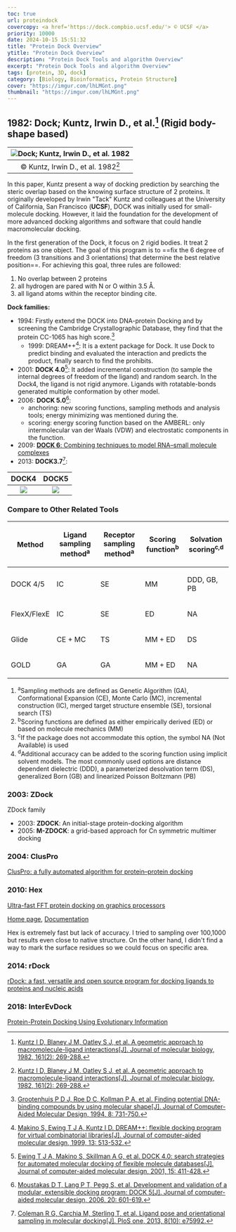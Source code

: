 ```yaml
---
toc: true
url: proteindock
covercopy: <a href='https://dock.compbio.ucsf.edu/'> © UCSF </a>
priority: 10000
date: 2024-10-15 15:51:32
title: "Protein Dock Overview"
ytitle: "Protein Dock Overview"
description: "Protein Dock Tools and algorithm Overview"
excerpt: "Protein Dock Tools and algorithm Overview"
tags: [protein, 3D, dock]
category: [Biology, Bioinformatics, Protein Structure]
cover: "https://imgur.com/lhLMGnt.png"
thumbnail: "https://imgur.com/lhLMGnt.png"
---
```



## 1982: Dock; Kuntz, Irwin D., et al.[^dock] (Rigid body-shape based)

|![Dock; Kuntz, Irwin D., et al. 1982](https://imgur.com/lsob6Ob.png)|
|:-:|
|© Kuntz, Irwin D., et al. 1982[^dock]|


In this paper, Kuntz present a way of docking prediction by searching the steric overlap based on the knowing surface structure of 2 proteins. It originally developed by Irwin "Tack" Kuntz and colleagues at the University of California, San Francisco (**UCSF**), DOCK was initially used for small-molecule docking. However, it laid the foundation for the development of more advanced docking algorithms and software that could handle macromolecular docking.

In the first generation of the Dock, it focus on 2 rigid bodies. It treat 2 proteins as one object. The goal of this program is to ==fix the 6 degree of freedom (3 transitions and 3 orientations) that determine the best relative position==. For achieving this goal, three rules are followed:
1. No overlap between 2 proteins
2. all hydrogen are pared with N or O within 3.5 Å. 
3. all ligand atoms within the receptor binding cite.



**Dock families:**
- 1994: Firstly extend the DOCK into DNA-protein Docking and by screening the Cambridge Crystallographic Database, they find that the protein CC-1065 has high score.[^dock_dna]
    - 1999: DREAM++[^dream++]: It is a extent package for Dock. It use Dock to predict binding and evaluated the interaction and predicts the product, finally search to find the prohibits.
- 2001: **DOCK 4.0**[^dock4]: It added incremental construction (to sample the internal degrees of freedom of the ligand) and random search. In the Dock4, the ligand is not rigid anymore. Ligands with rotatable-bonds generated multiple conformation by other model. 
- 2006: **DOCK 5.0**[^dock5]:
    - anchoring: new scoring functions, sampling methods and analysis tools; energy minimizing was mentioned during the.
    - scoring: energy scoring function based on the AMBERL: only intermolecular van der Waals (VDW) and electrostatic components in the function. 
- 2009: [**DOCK 6**: Combining techniques to model RNA–small molecule complexes](https://rnajournal.cshlp.org/content/15/6/1219.short)
- 2013: **DOCK3.7**[^dock3]:


[^dock]: [Kuntz I D, Blaney J M, Oatley S J, et al. A geometric approach to macromolecule-ligand interactions[J]. Journal of molecular biology, 1982, 161(2): 269-288.](https://www.sciencedirect.com/science/article/pii/002228368290153X)
[^dock_dna]: [Grootenhuis P D J, Roe D C, Kollman P A, et al. Finding potential DNA-binding compounds by using molecular shape[J]. Journal of Computer-Aided Molecular Design, 1994, 8: 731-750.](https://link.springer.com/article/10.1007/BF00124018)
[^dream++]: [Makino S, Ewing T J A, Kuntz I D. DREAM++: flexible docking program for virtual combinatorial libraries[J]. Journal of computer-aided molecular design, 1999, 13: 513-532.](https://link.springer.com/article/10.1023/A:1008066310669)
[^dock4]: [Ewing T J A, Makino S, Skillman A G, et al. DOCK 4.0: search strategies for automated molecular docking of flexible molecule databases[J]. Journal of computer-aided molecular design, 2001, 15: 411-428.](https://link.springer.com/article/10.1023/a:1011115820450)
[^dock5]: [Moustakas D T, Lang P T, Pegg S, et al. Development and validation of a modular, extensible docking program: DOCK 5[J]. Journal of computer-aided molecular design, 2006, 20: 601-619.](https://link.springer.com/article/10.1007/s10822-006-9060-4)
[^dock3]: [Coleman R G, Carchia M, Sterling T, et al. Ligand pose and orientational sampling in molecular docking[J]. PloS one, 2013, 8(10): e75992.](https://journals.plos.org/plosone/article?id=10.1371/journal.pone.0075992)

|DOCK4|DOCK5|
|:-:|:-:|
|![](https://imgur.com/SJJfgKt.png)|![](https://media.springernature.com/full/springer-static/image/art%3A10.1007%2Fs10822-006-9060-4/MediaObjects/10822_2006_9060_Fig1_HTML.gif)|


### Compare to Other Related Tools

<div class="c-article-table-container"><div class="c-article-table-border c-table-scroll-wrapper"><div class="c-table-scroll-wrapper__content c-table-scroll-wrapper__fade--transparent" data-component-scroll-wrapper=""><table class="data last-table"><thead class="c-article-table-head"><tr><th class="u-text-left "><p>Method</p></th><th class="u-text-left "><p>Ligand sampling method<sup>a</sup>
                                          </p></th><th class="u-text-left "><p>Receptor sampling method<sup>a</sup>
                                          </p></th><th class="u-text-left "><p>Scoring function<sup>b</sup>
                                          </p></th><th class="u-text-left "><p>Solvation scoring<sup>c,d</sup>
                                          </p></th></tr></thead><tbody><tr><td class="u-text-left "><p>DOCK 4/5 </p></td><td class="u-text-left "><p>IC</p></td><td class="u-text-left "><p>SE</p></td><td class="u-text-left "><p>MM</p></td><td class="u-text-left "><p>DDD, GB, PB</p></td></tr><tr><td class="u-text-left "><p>FlexX/FlexE </p></td><td class="u-text-left "><p>IC</p></td><td class="u-text-left "><p>SE</p></td><td class="u-text-left "><p>ED</p></td><td class="u-text-left "><p>NA</p></td></tr><tr><td class="u-text-left "><p>Glide</p></td><td class="u-text-left "><p>CE&nbsp;+&nbsp;MC</p></td><td class="u-text-left "><p>TS</p></td><td class="u-text-left "><p>MM&nbsp;+&nbsp;ED</p></td><td class="u-text-left "><p>DS</p></td></tr><tr><td class="u-text-left "><p>GOLD </p></td><td class="u-text-left "><p>GA</p></td><td class="u-text-left "><p>GA</p></td><td class="u-text-left "><p>MM&nbsp;+&nbsp;ED</p></td><td class="u-text-left "><p>NA</p></td></tr></tbody></table></div></div><div class="c-article-table-footer"><ol>
                      <li>
                                    <sup>a</sup>Sampling methods are defined as Genetic Algorithm (GA), Conformational Expansion (CE), Monte Carlo (MC), incremental construction (IC), merged target structure ensemble (SE), torsional search (TS)</li>
                      <li>
                                    <sup>b</sup>Scoring functions are defined as either empirically derived (ED) or based on molecule mechanics (MM)</li>
                      <li>
                                    <sup>c</sup>If the package does not accommodate this option, the symbol NA (Not Available) is used</li>
                      <li>
                                    <sup>d</sup>Additional accuracy can be added to the scoring function using implicit solvent models. The most commonly used options are distance dependent dielectric (DDD), a parameterized desolvation term (DS), generalized Born (GB) and linearized Poisson Boltzmann (PB)</li>
                    </ol></div></div>



### 2003: ZDock

ZDock family
- 2003: **ZDOCK**: An initial-stage protein-docking algorithm
- 2005: **M-ZDOCK**: a grid-based approach for Cn symmetric multimer docking

### 2004: ClusPro

[ClusPro: a fully automated algorithm for protein–protein docking](https://academic.oup.com/nar/article/32/suppl_2/W96/1040440)


### 2010: Hex

[Ultra-fast FFT protein docking on graphics processors](https://academic.oup.com/bioinformatics/article/26/19/2398/229220)

[Home page](https://hex.loria.fr/), [Documentation](https://hex.loria.fr/manual800/hex_manual.html)

Hex is extremely fast but lack of accuracy. I tried to sampling over 100,1000 but results even close to native structure.
On the other hand, I didn't find a way to mark the surface residues so we could focus on specific area.


### 2014: rDock

[rDock: a fast, versatile and open source program for docking ligands to proteins and nucleic acids](https://journals.plos.org/ploscompbiol/article?id=10.1371/journal.pcbi.1003571)


### 2018: InterEvDock

[Protein-Protein Docking Using Evolutionary Information](https://link.springer.com/protocol/10.1007/978-1-4939-7759-8_28)








<style>
pre {
  background-color:#38393d;
  color: #5fd381;
}
</style>
